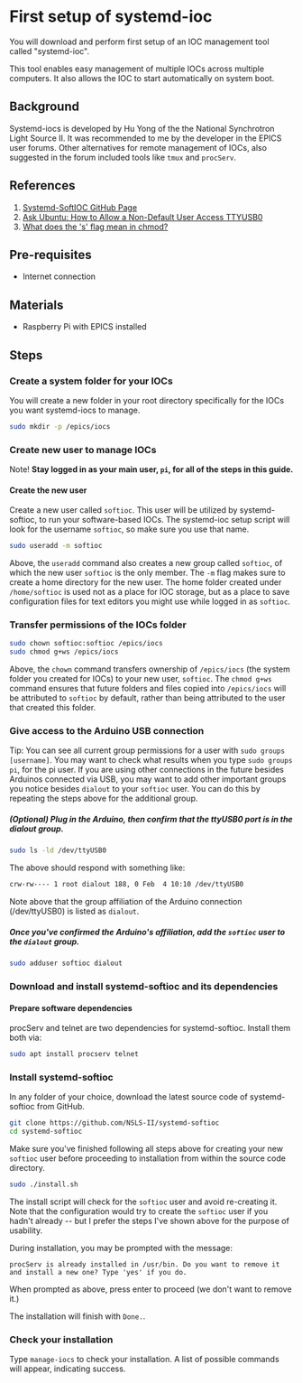 # First setup of systemd-ioc
You will download and perform first setup of an IOC management tool called "systemd-ioc".

This tool enables easy management of multiple IOCs across multiple computers. It also allows the IOC to start automatically on system boot.

## Background
Systemd-iocs is developed by Hu Yong of the the National Synchrotron Light Source II. It was recommended to me by the developer in the EPICS user forums. Other alternatives for remote management of IOCs, also suggested in the forum included tools like `tmux` and `procServ`.

## References
1. [Systemd-SoftIOC GitHub Page](https://github.com/NSLS-II/systemd-softioc)
1. [Ask Ubuntu: How to Allow a Non-Default User Access TTYUSB0](https://askubuntu.com/questions/112568/how-do-i-allow-a-non-default-user-to-use-serial-device-ttyusb0)
1. [What does the 's' flag mean in chmod?](https://unix.stackexchange.com/questions/182212/chmod-gs-command)

## Pre-requisites
* Internet connection

## Materials
* Raspberry Pi with EPICS installed

## Steps

### Create a system folder for your IOCs
You will create a new folder in your root directory specifically for the IOCs you want systemd-iocs to manage.

```bash
sudo mkdir -p /epics/iocs
```

### Create new user to manage IOCs
Note! **Stay logged in as your main user, `pi`, for all of the steps in this guide.**

#### Create the new user

Create a new user called `softioc`. This user will be utilized by systemd-softioc, to run your software-based IOCs. The systemd-ioc setup script will look for the username `softioc`, so make sure you use that name.

```bash
sudo useradd -m softioc
```

Above, the `useradd` command also creates a new group called `softioc`, of which the new user `softioc` is the only member. The `-m` flag makes sure to create a home directory for the new user. The home folder created under `/home/softioc` is used not as a place for IOC storage, but as a place to save configuration files for text editors you might use while logged in as `softioc`.

### Transfer permissions of the IOCs folder
```bash
sudo chown softioc:softioc /epics/iocs
sudo chmod g+ws /epics/iocs
```

Above, the `chown` command transfers ownership of `/epics/iocs` (the system folder you created for IOCs) to your new user, `softioc`. The `chmod g+ws` command ensures that future folders and files copied into `/epics/iocs` will be attributed to `softioc` by default, rather than being attributed to the user that created this folder.

### Give access to the Arduino USB connection
Tip: You can see all current group permissions for a user with `sudo groups [username]`. You may want to check what results when you type `sudo groups pi`, for the pi user. If you are using other connections in the future besides Arduinos connected via USB, you may want to add other important groups you notice besides `dialout` to your `softioc` user. You can do this by repeating the steps above for the additional group.

##### (Optional) Plug in the Arduino, then confirm that the ttyUSB0 port is in the dialout group.
```bash
sudo ls -ld /dev/ttyUSB0
```
The above should respond with something like:
```bash
crw-rw---- 1 root dialout 188, 0 Feb  4 10:10 /dev/ttyUSB0
```
Note above that the group affiliation of the Arduino connection (/dev/ttyUSB0) is listed as `dialout`.

##### Once you've confirmed the Arduino's affiliation, add the `softioc` user to the `dialout` group.
```bash
sudo adduser softioc dialout
```

### Download and install systemd-softioc and its dependencies
#### Prepare software dependencies
procServ and telnet are two dependencies for systemd-softioc. Install them both via:

```bash
sudo apt install procserv telnet
```

### Install systemd-softioc
In any folder of your choice, download the latest source code of systemd-softioc from GitHub.

```bash
git clone https://github.com/NSLS-II/systemd-softioc
cd systemd-softioc
```

Make sure you've finished following all steps above for creating your new `softioc` user before proceeding to installation from within the source code directory.
```bash
sudo ./install.sh
```
The install script will check for the `softioc` user and avoid re-creating it. Note that the configuration would try to create the `softioc` user if you hadn't already -- but I prefer the steps I've shown above for the purpose of usability.

During installation, you may be prompted with the message:
```
procServ is already installed in /usr/bin. Do you want to remove it and install a new one? Type 'yes' if you do.
```
When prompted as above, press enter to proceed (we don't want to remove it.)

The installation will finish with `Done.`.

### Check your installation
Type `manage-iocs` to check your installation. A list of possible commands will appear, indicating success.
